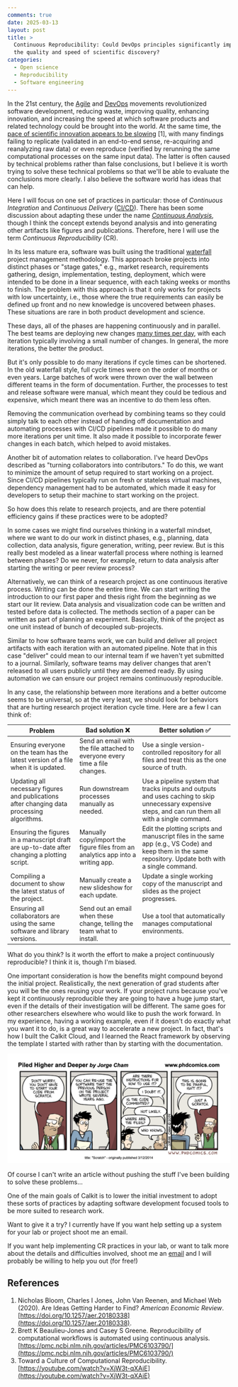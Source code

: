 ```yaml
---
comments: true
date: 2025-03-13
layout: post
title: >
  Continuous Reproducibility: Could DevOps principles significantly improve
  the quality and speed of scientific discovery?
categories:
  - Open science
  - Reproducibility
  - Software engineering
---
```


In the 21st century, the
[Agile](https://en.wikipedia.org/wiki/Agile_software_development)
and [DevOps](https://en.wikipedia.org/wiki/DevOps) movements
revolutionized software development,
reducing waste, improving quality,
enhancing innovation,
and increasing the speed at which software products and related
technology could be brought into the world.
At the same time, the
[pace of scientific innovation appears to be slowing](https://doi.org/10.1257/aer.20180338) [1],
with many findings failing to replicate
(validated in an end-to-end sense, re-acquiring and reanalyzing raw data)
or even reproduce
(verified by rerunning the same computational processes
on the same input data).
The latter is often caused by technical problems
rather than false conclusions,
but I believe it is worth trying to solve these technical problems
so that we'll be able to evaluate the conclusions more clearly.
I also believe the software world has ideas that can help.

Here I will focus on one set of practices in particular:
those of _Continuous Integration_ and _Continuous Delivery_
([CI/CD](https://en.wikipedia.org/wiki/CI/CD)).
There has been some discussion about adapting these
under the name
[_Continuous Analysis_](https://arxiv.org/abs/2411.02283),
though I think the concept extends beyond analysis and into
generating other artifacts like figures and publications.
Therefore, here I will use the term
_Continuous Reproducibility_ (CR).

In its less mature era,
software was built using the traditional
[waterfall]()
project management methodology.
This approach broke projects into distinct phases or "stage gates," e.g.,
market research, requirements gathering,
design, implementation, testing, deployment,
which were intended to be done in a linear sequence,
with each taking weeks or months to finish.
The problem with this approach is that it only works for projects
with low uncertainty, i.e.,
those where the true requirements can easily be defined up front
and no new knowledge is uncovered between phases.
These situations are rare in both product development and science.

These days, all of the phases are happening
continuously and in parallel.
The best teams are deploying new changes
[many times per day](https://www.atlassian.com/devops/frameworks/devops-metrics),
with each iteration typically involving a small number of changes.
In general, the more iterations, the better the product.

But it's only possible to do many iterations if cycle times can be shortened.
In the old waterfall style,
full cycle times were on the order of months or even years.
Large batches of work were thrown over the wall between
different teams in the form of documentation.
Further,
the processes to test and release software were manual,
which meant they could be tedious and expensive,
which meant there was an incentive to do them less often.

Removing the communication overhead by combining teams
so they could simply talk to each other instead of handing off documentation
and automating processes with CI/CD pipelines
made it possible to do many more iterations per unit time.
It also made it possible to incorporate fewer changes in
each batch, which helped to avoid mistakes.

Another bit of automation relates to collaboration.
I've heard DevOps described as "turning collaborators into contributors."
To do this, we want to minimize the amount of setup required
to start working on a project.
Since CI/CD pipelines typically run on fresh or stateless virtual machines,
dependency management had to be automated,
which made it easy for developers to setup their machine to start
working on the project.

So how does this relate to research projects, and are there potential
efficiency gains if these practices were to be adopted?

In some cases we might find ourselves thinking in a waterfall mindset,
where we want to do our work in distinct phases,
e.g., planning, data collection, data analysis, figure generation,
writing, peer review.
But is this really best modeled as
a linear waterfall process where nothing is learned between
phases?
Do we never, for example, return to data analysis after starting the writing
or peer review process?

Alternatively, we can think of a research project as one continuous
iterative process.
Writing can be done the entire time.
We can start writing the introduction to our first paper and thesis
right from the beginning as we start our lit review.
Data analysis and visualization code can be written and tested
before data is collected.
The methods section of a paper can be written as part of planning
an experiment.
Basically, think of the project as one unit instead of bunch of decoupled
sub-projects.

Similar to how software teams work,
we can build and deliver all project artifacts with each iteration
with an automated pipeline.
Note that in this case "deliver" could mean to our internal team if we
haven't yet submitted to a journal.
Similarly,
software teams may deliver changes that aren't released to all users publicly
until they are deemed ready.
By using automation we can ensure our project remains
continuously reproducible.

In any case,
the relationship between more iterations and a better outcome
seems to be universal,
so at the very least,
we should look for behaviors that are hurting research
project iteration cycle time.
Here are a few I can think of:

| Problem | Bad solution ❌ | Better solution ✅ |
|---------|--------------|-----------------|
| Ensuring everyone on the team has the latest version of a file when it is updated. | Send an email with the file attached to everyone every time a file changes. | Use a single version-controlled repository for all files and treat this as the one source of truth. |
| Updating all necessary figures and publications after changing data processing algorithms. | Run downstream processes manually as needed. | Use a pipeline system that tracks inputs and outputs and uses caching to skip unnecessary expensive steps, and can run them all with a single command. |
| Ensuring the figures in a manuscript draft are up-to-date after changing a plotting script. | Manually copy/import the figure files from an analytics app into a writing app. | Edit the plotting scripts and manuscript files in the same app (e.g., VS Code) and keep them in the same repository. Update both with a single command. |
| Compiling a document to show the latest status of the project. | Manually create a new slideshow for each update. | Update a single working copy of the manuscript and slides as the project progresses. |
| Ensuring all collaborators are using the same software and library versions. | Send out an email when these change, telling the team what to install. | Use a tool that automatically manages computational environments. |

What do you think?
Is it worth the effort to make a project continuously reproducible?
I think it is, though I'm biased.

One important consideration is how the benefits might compound
beyond the initial project.
Realistically,
the next generation of grad students after you will be the ones reusing
your work.
If your project runs because you've kept it continuously reproducible
they are going to have a huge jump start,
even if the details of their investigation will be different.
The same goes for other researchers elsewhere who would like to push
the work forward.
In my experience,
having a working example,
even if it doesn't do exactly what you want it to do,
is a great way to accelerate a new project.
In fact,
that's how I built the Calkit Cloud,
and I learned the React framework by observing the template I started with
rather than by starting with the documentation.

![PhD comics 1689](/images/cr/phd-comics-1689.png)

Of course I can't write an article without pushing the stuff I've been
building to solve these problems...

One of the main goals of Calkit is to lower the initial investment to
adopt these sorts of practices by adapting
software development focused tools to be more suited to research work.

Want to give it a try?
I currently have
If you want help setting up a system for your lab or project shoot
me an email.

If you want help implementing CR practices in your lab,
or want to talk more about the details and difficulties involved,
shoot me an [email](mailto:petebachant@gmail.com) and I will probably
be willing to help you out (for free!)

## References

1. Nicholas Bloom, Charles I Jones, John Van Reenen, and Michael Web (2020).
   Are Ideas Getting Harder to Find?
   _American Economic Review_.
   [https://doi.org/10.1257/aer.20180338](https://doi.org/10.1257/aer.20180338).
2. Brett K Beaulieu-Jones and Casey S Greene.
   Reproducibility of computational workflows is automated using continuous
   analysis.
   [https://pmc.ncbi.nlm.nih.gov/articles/PMC6103790/](https://pmc.ncbi.nlm.nih.gov/articles/PMC6103790/)
3. Toward a Culture of Computational Reproducibility.
   [https://youtube.com/watch?v=XjW3t-qXAiE](https://youtube.com/watch?v=XjW3t-qXAiE)
